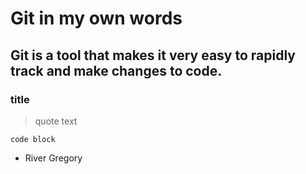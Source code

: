# Git in my own words

## Git is a tool that makes it very easy to rapidly track and make changes to code.

### title

> quote text

```
code block

```

- River Gregory
